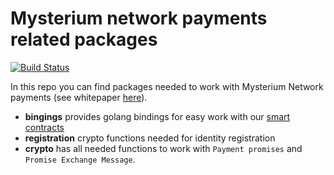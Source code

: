 # Mysterium network payments related packages

[![Build Status](https://travis-ci.com/mysteriumnetwork/payments.svg?token=t9FwiYsxwDxkJWnSMpfr&branch=master)](https://travis-ci.com/mysteriumnetwork/payments)

In this repo you can find packages needed to work with Mysterium Network payments (see whitepaper [here](https://github.com/mysteriumnetwork/payments-smart-contracts/blob/master/docs/paper/accountant-pattern.pdf)).

* **bingings** provides golang bindings for easy work with our [smart contracts](https://github.com/mysteriumnetwork/payments-smart-contracts)
* **registration** crypto functions needed for identity registration
* **crypto** has all needed functions to work with `Payment promises` and `Promise Exchange Message`.

